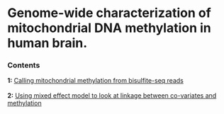 <h1>Genome-wide characterization of mitochondrial DNA methylation in human brain.</h1>
<h3>Contents</h3>
<b>1:</b> <a href="https://github.com/dmsoanes/mitochondrial_methylation/blob/main/calling_methylation.md">Calling mitochondrial methylation from bisulfite-seq reads</a><br><br>
<b>2:</b> <a href="https://github.com/dmsoanes/mitochondrial_methylation/blob/main/mixed_effect.md">Using mixed effect model to look at linkage between co-variates and methylation</a>
